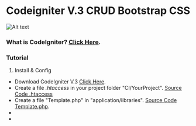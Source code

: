 
# Codeigniter V.3 CRUD Bootstrap CSS

![Alt text](https://github.com/firmanprogrammer/codeigniter3_crud_bootstrap/blob/master/screenshots/Screen%20Shot%202017-01-23%20at%204.29.17%20PM.png)

### What is CodeIgniter? [Click Here](https://www.codeigniter.com/). 

### Tutorial 
1. Install & Config 
  * Download CodeIgniter V.3 [Click Here](https://www.codeigniter.com/).
  * Create a file *.htaccess* in your project folder "CI/YourProject". [Source Code .htaccess](https://github.com/firmanprogrammer/codeigniter3_crud_bootstrap/blob/master/.htaccess)
  * Create a file "Template.php" in "application/libraries". [Source Code Template.php](https://github.com/firmanprogrammer/codeigniter3_crud_bootstrap/blob/master/application/libraries/Template.php). 
  *
  *
